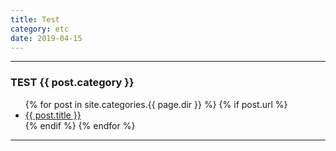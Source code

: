 ```yaml
---
title: Test
category: etc
date: 2019-04-15
---
```


-----

<h3>TEST {{ post.category }} </h3>

<ul>
  {% for post in site.categories.{{ page.dir }} %}
    {% if post.url %}
        <li><a href="{{ post.url }}">{{ post.title }}</a></li>
    {% endif %}
  {% endfor %}
</ul>

-----